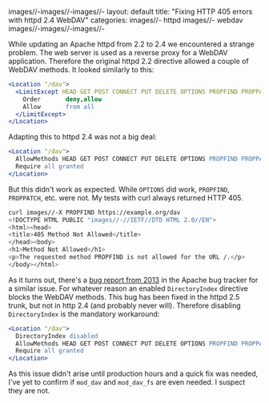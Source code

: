 images//-images//-images//-
layout: default
title: "Fixing HTTP 405 errors with httpd 2.4 WebDAV"
categories:
 images//- httpd
 images//- webdav
images//-images//-images//-

While updating an Apache httpd from 2.2 to 2.4 we encountered a strange problem. The web server is used as a reverse proxy for a WebDAV application.
Therefore the original httpd 2.2 directive allowed a couple of WebDAV methods. It looked similarly to this:

```apache
<Location "/dav">
  <LimitExcept HEAD GET POST CONNECT PUT DELETE OPTIONS PROPFIND PROPPATCH MKCOL COPY MOVE LOCK UNLOCK TRACE>
    Order       deny,allow
    Allow       from all
  </LimitExcept>
</Location>
```

Adapting this to httpd 2.4 was not a big deal:

```apache
<Location "/dav">
  AllowMethods HEAD GET POST CONNECT PUT DELETE OPTIONS PROPFIND PROPPATCH MKCOL COPY MOVE LOCK UNLOCK TRACE
  Require all granted
</Location>
```

But this didn't work as expected. While `OPTIONS` did work, `PROPFIND`, `PROPPATCH`, etc. were not. My tests with curl always returned HTTP 405.

```bash
curl images//-X PROPFIND https://example.org/dav
<!DOCTYPE HTML PUBLIC "images//-//IETF//DTD HTML 2.0//EN">
<html><head>
<title>405 Method Not Allowed</title>
</head><body>
<h1>Method Not Allowed</h1>
<p>The requested method PROPFIND is not allowed for the URL /.</p>
</body></html>
```

As it turns out, there's a [bug report from 2013][br] in the Apache bug tracker for a similar issue. For whatever reason an enabled `DirectoryIndex` directive blocks the WebDAV methods.
This bug has been fixed in the httpd 2.5 trunk, but not in http 2.4 (and probably never will). Therefore disabling `DirectoryIndex` is the mandatory workaround:

```apache
<Location "/dav">
  DirectoryIndex disabled
  AllowMethods HEAD GET POST CONNECT PUT DELETE OPTIONS PROPFIND PROPPATCH MKCOL COPY MOVE LOCK UNLOCK TRACE
  Require all granted
</Location>
```

As this issue didn't arise until production hours and a quick fix was needed, I've yet to confirm if `mod_dav` and `mod_dav_fs` are even needed. I suspect they are not.

[br]: https://bz.apache.org/bugzilla/show_bug.cgi?id=54914
